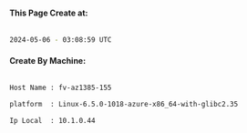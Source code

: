 
   
#### This Page Create at:

```bash

2024-05-06 - 03:08:59 UTC

```

#### Create By Machine:

```bash

Host Name : fv-az1385-155

platform  : Linux-6.5.0-1018-azure-x86_64-with-glibc2.35

Ip Local  : 10.1.0.44

```

